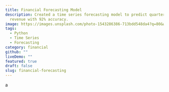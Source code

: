 ```yaml
---
title: Financial Forecasting Model
description: Created a time series forecasting model to predict quarterly
  revenue with 92% accuracy.
image: https://images.unsplash.com/photo-1543286386-713bdd548da4?q=80&w=2070
tags:
  - Python
  - Time Series
  - Forecasting
category: financial
github: ""
liveDemo: ""
featured: true
draft: false
slug: financial-forecasting
---
```

a